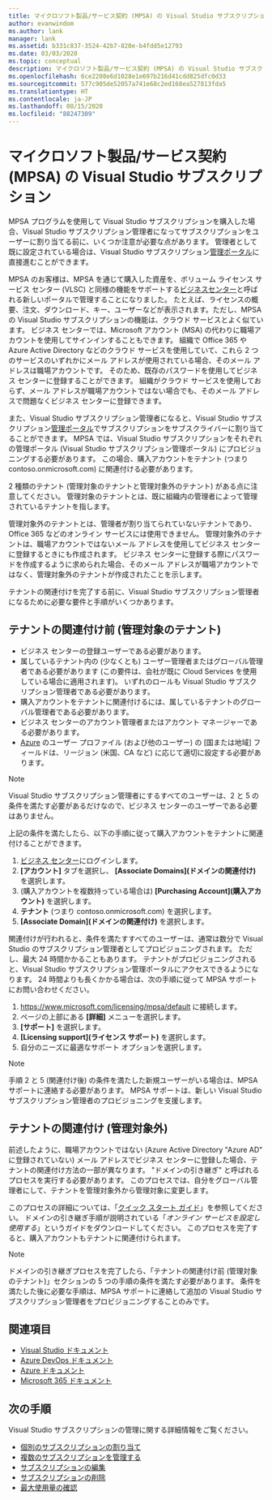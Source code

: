 ```yaml
---
title: マイクロソフト製品/サービス契約 (MPSA) の Visual Studio サブスクリプション | Microsoft Docs
author: evanwindom
ms.author: lank
manager: lank
ms.assetid: b331c837-3524-42b7-820e-b4fdd5e12793
ms.date: 03/03/2020
ms.topic: conceptual
description: マイクロソフト製品/サービス契約 (MPSA) の Visual Studio サブスクリプション
ms.openlocfilehash: 6ce2208e6d1028e1e697b216d41cdd825dfc0d33
ms.sourcegitcommit: 577c905de52057a741e68c2ed168ea527813fda5
ms.translationtype: HT
ms.contentlocale: ja-JP
ms.lasthandoff: 08/15/2020
ms.locfileid: "88247309"
---
```

# <a name="visual-studio-subscriptions-in-a-microsoft-products-and-services-agreement-mpsa"></a>マイクロソフト製品/サービス契約 (MPSA) の Visual Studio サブスクリプション
MPSA プログラムを使用して Visual Studio サブスクリプションを購入した場合、Visual Studio サブスクリプション管理者になってサブスクリプションをユーザーに割り当てる前に、いくつか注意が必要な点があります。 管理者として既に設定されている場合は、Visual Studio サブスクリプション[管理ポータル](https://manage.visualstudio.com/)に直接進むことができます。

MPSA のお客様は、MPSA を通じて購入した資産を、ボリューム ライセンス サービス センター (VLSC) と同様の機能をサポートする[ビジネスセンター](https://businessaccount.microsoft.com/Customer)と呼ばれる新しいポータルで管理することになりました。 たとえば、ライセンスの概要、注文、ダウンロード、キー、ユーザーなどが表示されます。ただし、MPSA の Visual Studio サブスクリプションの機能は、クラウド サービスとよく似ています。 ビジネス センターでは、Microsoft アカウント (MSA) の代わりに職場アカウントを使用してサインインすることもできます。 組織で Office 365 や Azure Active Directory などのクラウド サービスを使用していて、これら 2 つのサービスのいずれかにメール アドレスが使用されている場合、そのメール アドレスは職場アカウントです。 そのため、既存のパスワードを使用してビジネス センターに登録することができます。 組織がクラウド サービスを使用しておらず、メール アドレスが職場アカウントではない場合でも、そのメール アドレスで問題なくビジネス センターに登録できます。

また、Visual Studio サブスクリプション管理者になると、Visual Studio サブスクリプション[管理ポータル](https://manage.visualstudio.com/)でサブスクリプションをサブスクライバーに割り当てることができます。 MPSA では、Visual Studio サブスクリプションをそれぞれの管理ポータル (Visual Studio サブスクリプション管理ポータル) にプロビジョニングする必要があります。 この場合、購入アカウントをテナント (つまり contoso.onmicrosoft.com) に関連付ける必要があります。

2 種類のテナント (管理対象のテナントと管理対象外のテナント) がある点に注意してください。 管理対象のテナントとは、既に組織内の管理者によって管理されているテナントを指します。

管理対象外のテナントとは、管理者が割り当てられていないテナントであり、Office 365 などのオンライン サービスには使用できません。 管理対象外のテナントは、職場アカウントではないメール アドレスを使用してビジネス センターに登録するときにも作成されます。 ビジネス センターに登録する際にパスワードを作成するように求められた場合、そのメール アドレスが職場アカウントではなく、管理対象外のテナントが作成されたことを示します。

テナントの関連付けを完了する前に、Visual Studio サブスクリプション管理者になるために必要な要件と手順がいくつかあります。

## <a name="pre-tenant-association-managed-tenant"></a>テナントの関連付け前 (管理対象のテナント)
- ビジネス センターの登録ユーザーである必要があります。
- 属しているテナント内の (少なくとも) ユーザー管理者またはグローバル管理者である必要があります (この要件は、会社が既に Cloud Services を使用している場合に適用されます)。 いずれのロールも Visual Studio サブスクリプション管理者である必要があります。
- 購入アカウントをテナントに関連付けるには、属しているテナントのグローバル管理者である必要があります。
- ビジネス センターのアカウント管理者またはアカウント マネージャーである必要があります。
- [Azure](https://portal.azure.com/) のユーザー プロファイル (および他のユーザー) の [国または地域] フィールドは、リージョン (米国、CA など) に応じて適切に設定する必要があります。 

> [!NOTE]
> Visual Studio サブスクリプション管理者にするすべてのユーザーは、2 と 5 の条件を満たす必要があるだけなので、ビジネス センターのユーザーである必要はありません。

上記の条件を満たしたら、以下の手順に従って購入アカウントをテナントに関連付けることができます。
1. [ビジネス センター](https://businessaccount.microsoft.com/Customer)にログインします。
2. **[アカウント]** タブを選択し、 **[Associate Domains]\(ドメインの関連付け\)** を選択します。
3. (購入アカウントを複数持っている場合は) **[Purchasing Account]\(購入アカウント\)** を選択します。
4. **テナント** (つまり contoso.onmicrosoft.com) を選択します。
5. **[Associate Domain]\(ドメインの関連付け\)** を選択します。

関連付けが行われると、条件を満たすすべてのユーザーは、通常は数分で Visual Studio のサブスクリプション管理者としてプロビジョニングされます。 ただし、最大 24 時間かかることもあります。 テナントがプロビジョニングされると、Visual Studio サブスクリプション管理ポータルにアクセスできるようになります。 24 時間よりも長くかかる場合は、次の手順に従って MPSA サポートにお問い合わせください。
1. <https://www.microsoft.com/licensing/mpsa/default> に接続します。
2. ページの上部にある **[詳細]** メニューを選択します。 
3. **[サポート]** を選択します。
4. **[Licensing support]\(ライセンス サポート\)** を選択します。
5. 自分のニーズに最適なサポート オプションを選択します。 

> [!NOTE]
> 手順 2 と 5 (関連付け後) の条件を満たした新規ユーザーがいる場合は、MPSA サポートに連絡する必要があります。 MPSA サポートは、新しい Visual Studio サブスクリプション管理者のプロビジョニングを支援します。

## <a name="tenant-association-unmanaged"></a>テナントの関連付け (管理対象外)
前述したように、職場アカウントではない (Azure Active Directory "Azure AD" に登録されていない) メール アドレスでビジネス センターに登録した場合、テナントの関連付け方法の一部が異なります。 "ドメインの引き継ぎ" と呼ばれるプロセスを実行する必要があります。 このプロセスでは、自分をグローバル管理者にして、テナントを管理対象外から管理対象に変更します。

このプロセスの詳細については、「[クイック スタート ガイド](https://www.microsoft.com/Licensing/existing-customer/business-center-training-and-resources.aspx)」を参照してください。 ドメインの引き継ぎ手順が説明されている「*オンライン サービスを設定し使用する*」というガイドをダウンロードしてください。 このプロセスを完了すると、購入アカウントもテナントに関連付けられます。

> [!NOTE]
> ドメインの引き継ぎプロセスを完了したら、「テナントの関連付け前 (管理対象のテナント)」セクションの 5 つの手順の条件を満たす必要があります。 条件を満たした後に必要な手順は、MPSA サポートに連絡して追加の Visual Studio サブスクリプション管理者をプロビジョニングすることのみです。

## <a name="see-also"></a>関連項目
- [Visual Studio ドキュメント](https://docs.microsoft.com/visualstudio/)
- [Azure DevOps ドキュメント](https://docs.microsoft.com/azure/devops/)
- [Azure ドキュメント](https://docs.microsoft.com/azure/)
- [Microsoft 365 ドキュメント](https://docs.microsoft.com/microsoft-365/)

## <a name="next-steps"></a>次の手順
Visual Studio サブスクリプションの管理に関する詳細情報をご覧ください。
- [個別のサブスクリプションの割り当て](assign-license.md)
- [複数のサブスクリプションを管理する](assign-license-bulk.md)
- [サブスクリプションの編集](edit-license.md)
- [サブスクリプションの削除](delete-license.md)
- [最大使用量の確認](maximum-usage.md)
